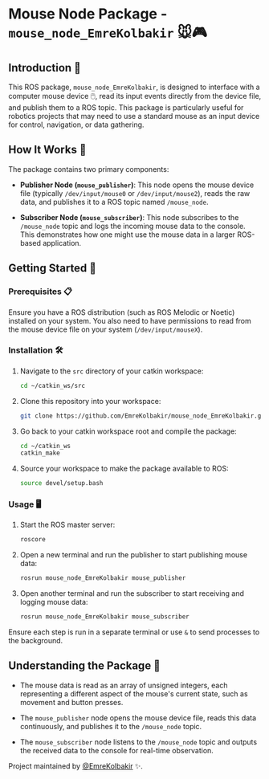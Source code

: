 # Mouse Node Package - `mouse_node_EmreKolbakir` 🐭🎮

## Introduction 📖

This ROS package, `mouse_node_EmreKolbakir`, is designed to interface with a computer mouse device 🖱️, read its input events directly from the device file, and publish them to a ROS topic. This package is particularly useful for robotics projects that may need to use a standard mouse as an input device for control, navigation, or data gathering.

## How It Works 🤔

The package contains two primary components:

- **Publisher Node (`mouse_publisher`)**: This node opens the mouse device file (typically `/dev/input/mouse0` or `/dev/input/mouse2`), reads the raw data, and publishes it to a ROS topic named `/mouse_node`.

- **Subscriber Node (`mouse_subscriber`)**: This node subscribes to the `/mouse_node` topic and logs the incoming mouse data to the console. This demonstrates how one might use the mouse data in a larger ROS-based application.

## Getting Started 🚀

### Prerequisites 📋

Ensure you have a ROS distribution (such as ROS Melodic or Noetic) installed on your system. You also need to have permissions to read from the mouse device file on your system (`/dev/input/mouseX`).

### Installation 🛠️

1. Navigate to the `src` directory of your catkin workspace:
    ```bash
    cd ~/catkin_ws/src
    ```

2. Clone this repository into your workspace:
    ```bash
    git clone https://github.com/EmreKolbakir/mouse_node_EmreKolbakir.git
    ```

3. Go back to your catkin workspace root and compile the package:
    ```bash
    cd ~/catkin_ws
    catkin_make
    ```

4. Source your workspace to make the package available to ROS:
    ```bash
    source devel/setup.bash
    ```

### Usage 🖥️

1. Start the ROS master server:
    ```bash
    roscore
    ```

2. Open a new terminal and run the publisher to start publishing mouse data:
    ```bash
    rosrun mouse_node_EmreKolbakir mouse_publisher
    ```

3. Open another terminal and run the subscriber to start receiving and logging mouse data:
    ```bash
    rosrun mouse_node_EmreKolbakir mouse_subscriber
    ```

Ensure each step is run in a separate terminal or use `&` to send processes to the background.

## Understanding the Package 🧐

- The mouse data is read as an array of unsigned integers, each representing a different aspect of the mouse's current state, such as movement and button presses.

- The `mouse_publisher` node opens the mouse device file, reads this data continuously, and publishes it to the `/mouse_node` topic.

- The `mouse_subscriber` node listens to the `/mouse_node` topic and outputs the received data to the console for real-time observation.


Project maintained by [@EmreKolbakir](https://github.com/EmreKolbakir) ✨.
